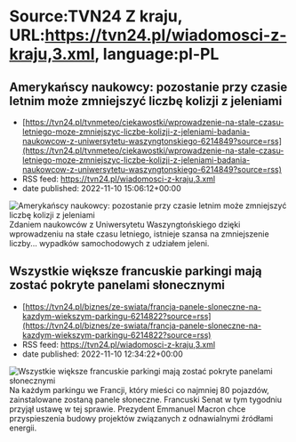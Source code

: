 # Source:TVN24 Z kraju, URL:https://tvn24.pl/wiadomosci-z-kraju,3.xml, language:pl-PL

## Amerykańscy naukowcy: pozostanie przy czasie letnim może zmniejszyć liczbę kolizji z jeleniami
 - [https://tvn24.pl/tvnmeteo/ciekawostki/wprowadzenie-na-stale-czasu-letniego-moze-zmniejszyc-liczbe-kolizji-z-jeleniami-badania-naukowcow-z-uniwersytetu-waszyngtonskiego-6214849?source=rss](https://tvn24.pl/tvnmeteo/ciekawostki/wprowadzenie-na-stale-czasu-letniego-moze-zmniejszyc-liczbe-kolizji-z-jeleniami-badania-naukowcow-z-uniwersytetu-waszyngtonskiego-6214849?source=rss)
 - RSS feed: https://tvn24.pl/wiadomosci-z-kraju,3.xml
 - date published: 2022-11-10 15:06:12+00:00

<img alt="Amerykańscy naukowcy: pozostanie przy czasie letnim może zmniejszyć liczbę kolizji z jeleniami" src="https://tvn24.pl/najnowsze/cdn-zdjecie-hc7g83-jelenia-wirginijski-odocoileus-virginianus-6214842/alternates/LANDSCAPE_1280" />
    Zdaniem naukowców z Uniwersytetu Waszyngtońskiego dzięki wprowadzeniu na stałe czasu letniego, istnieje szansa na zmniejszenie liczby... wypadków samochodowych z udziałem jeleni.

## Wszystkie większe francuskie parkingi mają zostać pokryte panelami słonecznymi
 - [https://tvn24.pl/biznes/ze-swiata/francja-panele-sloneczne-na-kazdym-wiekszym-parkingu-6214822?source=rss](https://tvn24.pl/biznes/ze-swiata/francja-panele-sloneczne-na-kazdym-wiekszym-parkingu-6214822?source=rss)
 - RSS feed: https://tvn24.pl/wiadomosci-z-kraju,3.xml
 - date published: 2022-11-10 12:34:22+00:00

<img alt="Wszystkie większe francuskie parkingi mają zostać pokryte panelami słonecznymi" src="https://tvn24.pl/najnowsze/cdn-zdjecie-55vfem-panele-fotowoltaiczne-na-parkingach-6214145/alternates/LANDSCAPE_1280" />
    Na każdym parkingu we Francji, który mieści co najmniej 80 pojazdów, zainstalowane zostaną panele słoneczne. Francuski Senat w tym tygodniu przyjął ustawę w tej sprawie. Prezydent Emmanuel Macron chce przyspieszenia budowy projektów związanych z odnawialnymi źródłami energii.


